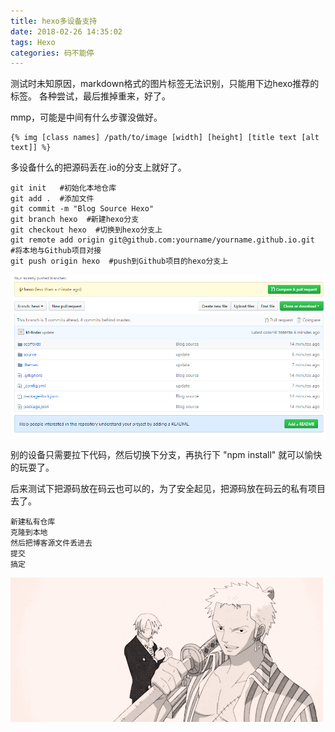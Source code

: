 ```yaml
---
title: hexo多设备支持
date: 2018-02-26 14:35:02
tags: Hexo
categories: 码不能停
---
```


测试时未知原因，markdown格式的图片标签无法识别，只能用下边hexo推荐的标签。
各种尝试，最后推掉重来，好了。

mmp，可能是中间有什么步骤没做好。

```
{% img [class names] /path/to/image [width] [height] [title text [alt text]] %}
```

多设备什么的把源码丢在.io的分支上就好了。
```
git init   #初始化本地仓库
git add .  #添加文件
git commit -m "Blog Source Hexo"
git branch hexo  #新建hexo分支
git checkout hexo  #切换到hexo分支上
git remote add origin git@github.com:yourname/yourname.github.io.git  #将本地与Github项目对接
git push origin hexo  #push到Github项目的hexo分支上
```

![效果图](/images/截图.png)

别的设备只需要拉下代码，然后切换下分支，再执行下 "npm install" 就可以愉快的玩耍了。

后来测试下把源码放在码云也可以的，为了安全起见，把源码放在码云的私有项目去了。
```
新建私有仓库
克隆到本地
然后把博客源文件丢进去
提交
搞定
```
![test](/images/x.gif)

